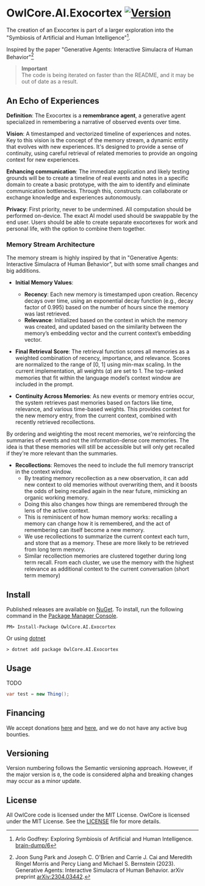 # OwlCore.AI.Exocortex [![Version](https://img.shields.io/nuget/v/OwlCore.AI.Exocortex.svg)](https://www.nuget.org/packages/OwlCore.AI.Exocortex)
The creation of an Exocortex is part of a larger exploration into the "Symbiosis of Artificial and Human Intelligence"[^3].

Inspired by the paper "Generative Agents: Interactive Simulacra of Human Behavior"[^1]

> **Important**  
> The code is being iterated on faster than the README, and it may be out of date as a result.

## **An Echo of Experiences**
**Definition**: The Exocortex is a **remembrance agent**, a generative agent specialized in remembering a narrative of observed events over time.

**Vision**: A timestamped and vectorized timeline of experiences and notes. Key to this vision is the concept of the memory stream, a dynamic entity that evolves with new experiences. It's designed to provide a sense of continuity, using careful retrieval of related memories to provide an ongoing context for new experiences.

**Enhancing communication**: The immediate application and likely testing grounds will be to create a timeline of real events and notes in a specific domain to create a basic prototype, with the aim to identify and eliminate communication bottlenecks. Through this, constructs can collaborate or exchange knowledge and experiences autonomously.

**Privacy**: First priority, never to be undermined. All computation should be performed on-device. The exact AI model used should be swappable by the end user. Users should be able to create separate exocortexes for work and personal life, with the option to combine them together.

### Memory Stream Architecture
The memory stream is highly inspired by that in "Generative Agents: Interactive Simulacra of Human Behavior", but with some small changes and big additions. 

- **Initial Memory Values**: 
    - **Recency**: Each new memory is timestamped upon creation. Recency decays over time, using an exponential decay function (e.g., decay factor of 0.995) based on the number of hours since the memory was last retrieved.
    - **Relevance**: Initialized based on the context in which the memory was created, and updated based on the similarity between the memory’s embedding vector and the current context’s embedding vector.

- **Final Retrieval Score**: The retrieval function scores all memories as a weighted combination of recency, importance, and relevance. Scores are normalized to the range of [0, 1] using min-max scaling. In the current implementation, all weights (𝛼) are set to 1. The top-ranked memories that fit within the language model’s context window are included in the prompt.

- **Continuity Across Memories**: As new events or memory entries occur, the system retrieves past memories based on factors like time, relevance, and various time-based weights. This provides context for the new memory entry, from the current context, combined with recently retrieved recollections.

By ordering and weighting the most recent memories, we're reinforcing the summaries of events and not the information-dense core memories. The idea is that these memories will still be accessible but will only get recalled if they're more relevant than the summaries.

- **Recollections**: Removes the need to include the full memory transcript in the context window. 
  - By treating memory recollection as a new observation, it can add new context to old memories without overwriting them, and it boosts the odds of being recalled again in the near future, mimicking an organic working memory.
  - Doing this also changes how things are remembered through the lens of the active context.
  - This is reminiscent of how human memory works: recalling a memory can change how it is remembered, and the act of remembering can itself become a new memory.
  - We use recollections to summarize the current context each turn, and store that as a memory. These are more likely to be retrieved from long term memory.
  - Similar recollection memories are clustered together during long term recall. From each cluster, we use the memory with the highest relevance as additional context to the current conversation (short term memory)

## Install

Published releases are available on [NuGet](https://www.nuget.org/packages/OwlCore.AI.Exocortex). To install, run the following command in the [Package Manager Console](https://docs.nuget.org/docs/start-here/using-the-package-manager-console).

    PM> Install-Package OwlCore.AI.Exocortex
    
Or using [dotnet](https://docs.microsoft.com/en-us/dotnet/core/tools/dotnet)

    > dotnet add package OwlCore.AI.Exocortex

## Usage
TODO

```cs
var test = new Thing();
```

## Financing

We accept donations [here](https://github.com/sponsors/Arlodotexe) and [here](https://www.patreon.com/arlodotexe), and we do not have any active bug bounties.

## Versioning

Version numbering follows the Semantic versioning approach. However, if the major version is `0`, the code is considered alpha and breaking changes may occur as a minor update.

## License

All OwlCore code is licensed under the MIT License. OwlCore is licensed under the MIT License. See the [LICENSE](./src/LICENSE.txt) file for more details.

[^1]: Joon Sung Park and Joseph C. O'Brien and Carrie J. Cai and Meredith Ringel Morris and Percy Liang and Michael S. Bernstein (2023). Generative Agents: Interactive Simulacra of Human Behavior. arXiv preprint [arXiv:2304.03442](https://arxiv.org/abs/2304.03442).
[^2]: Vaishnavi Himakunthala and Andy Ouyang and Daniel Rose and Ryan He and Alex Mei and Yujie Lu and Chinmay Sonar and Michael Saxon and William Yang Wang (2023). Let’s Think Frame by Frame: Evaluating Video Chain of Thought with
Video Infilling and Prediction. arXiv preprint [arXiv:2305.13903](https://arxiv.org/abs/2305.13903).
[^3]: Arlo Godfrey: Exploring Symbiosis of Artificial and Human Intelligence. [brain-dump/6](https://github.com/Arlodotexe/brain-dump/issues/6)

